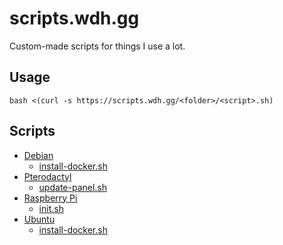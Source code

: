 # scripts.wdh.gg
Custom-made scripts for things I use a lot.

## Usage
```
bash <(curl -s https://scripts.wdh.gg/<folder>/<script>.sh)
```

## Scripts
- [Debian](/debian)
  - [install-docker.sh](/debian/install-docker.sh)
- [Pterodactyl](/pterodactyl)
  - [update-panel.sh](/pterodactyl/update-panel.sh)
- [Raspberry Pi](/raspberrypi)
  - [init.sh](/raspberrypi/init.sh)
- [Ubuntu](/ubuntu)
  - [install-docker.sh](/ubuntu/install-docker.sh)
